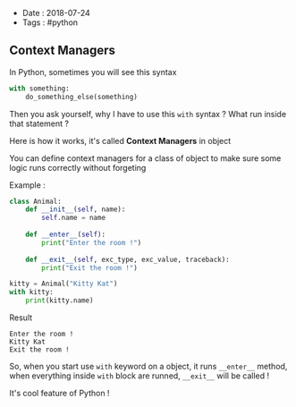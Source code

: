 - Date : 2018-07-24
- Tags : #python

## Context Managers

In Python, sometimes you will see this syntax

```python
with something:
    do_something_else(something)
```

Then you ask yourself, why I have to use this `with` syntax ? What run inside that statement ?

Here is how it works, it's called **Context Managers** in object

You can define context managers for a class of object to make sure some logic runs correctly without forgeting

Example :

```python
class Animal:
    def __init__(self, name):
        self.name = name
    
    def __enter__(self):
        print("Enter the room !")
    
    def __exit__(self, exc_type, exc_value, traceback):
        print("Exit the room !")

kitty = Animal("Kitty Kat")
with kitty:
    print(kitty.name)
```

Result

```
Enter the room !
Kitty Kat
Exit the room !
```

So, when you start use `with` keyword on a object, it runs `__enter__` method, when everything inside `with` block are runned, `__exit__` will be called !

It's cool feature of Python !


